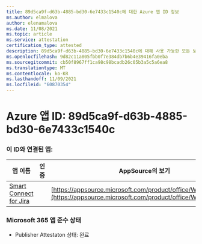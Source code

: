 ```yaml
---
title: 89d5ca9f-d63b-4885-bd30-6e7433c1540c에 대한 Azure 앱 ID 정보
ms.author: elmalova
author: elenamalova
ms.date: 11/08/2021
ms.topic: article
ms.service: attestation
certification_type: attested
description: 89d5ca9f-d63b-4885-bd30-6e7433c1540c에 대해 사용 가능한 모든 보안 및 규정 준수 정보
ms.openlocfilehash: 9d82c11a805fbb0f7e384db7b6b4e39416fa0eba
ms.sourcegitcommit: cb50f8967ff1ca98c98bcadb26c05b3a5c5a6ea8
ms.translationtype: MT
ms.contentlocale: ko-KR
ms.lasthandoff: 11/09/2021
ms.locfileid: "60870354"
---
```

# <a name="azure-app-id-89d5ca9f-d63b-4885-bd30-6e7433c1540c"></a>Azure 앱 ID: 89d5ca9f-d63b-4885-bd30-6e7433c1540c


### <a name="apps-associated-with-this-id"></a>이 ID와 연결된 앱:
| **앱 이름** | **인증** | **AppSource의 보기** |
|--------------|---------------|-----------------------|
| [Smart Connect for Jira](https://docs.microsoft.com/microsoft-365-app-certification/forward/WA200002055) |  | [https://appsource.microsoft.com/product/office/WA200002055](https://appsource.microsoft.com/product/office/WA200002055) |

### <a name="microsoft-365-app-compliance-status"></a>Microsoft 365 앱 준수 상태
- Publisher Attestaton 상태: 완료
